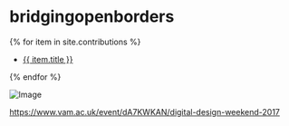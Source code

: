 # bridgingopenborders


{% for item in site.contributions %}
<ul><li><a href="{{ site.baseurl }}{{ item.url }}">{{ item.title }}</a></li></ul>
{% endfor %}

![Image](contributions/Images/BOB_CoverImage.jpg)


https://www.vam.ac.uk/event/dA7KWKAN/digital-design-weekend-2017
